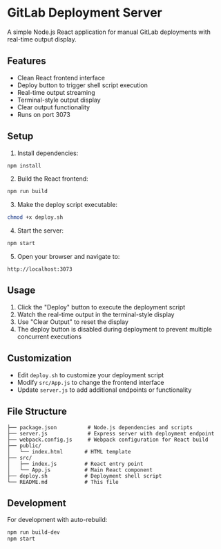# GitLab Deployment Server

A simple Node.js React application for manual GitLab deployments with real-time output display.

## Features

- Clean React frontend interface
- Deploy button to trigger shell script execution
- Real-time output streaming
- Terminal-style output display
- Clear output functionality
- Runs on port 3073

## Setup

1. Install dependencies:
```bash
npm install
```

2. Build the React frontend:
```bash
npm run build
```

3. Make the deploy script executable:
```bash
chmod +x deploy.sh
```

4. Start the server:
```bash
npm start
```

5. Open your browser and navigate to:
```
http://localhost:3073
```

## Usage

1. Click the "Deploy" button to execute the deployment script
2. Watch the real-time output in the terminal-style display
3. Use "Clear Output" to reset the display
4. The deploy button is disabled during deployment to prevent multiple concurrent executions

## Customization

- Edit `deploy.sh` to customize your deployment script
- Modify `src/App.js` to change the frontend interface
- Update `server.js` to add additional endpoints or functionality

## File Structure

```
├── package.json          # Node.js dependencies and scripts
├── server.js             # Express server with deployment endpoint
├── webpack.config.js     # Webpack configuration for React build
├── public/
│   └── index.html       # HTML template
├── src/
│   ├── index.js         # React entry point
│   └── App.js           # Main React component
├── deploy.sh            # Deployment shell script
└── README.md            # This file
```

## Development

For development with auto-rebuild:
```bash
npm run build-dev
npm start
```
